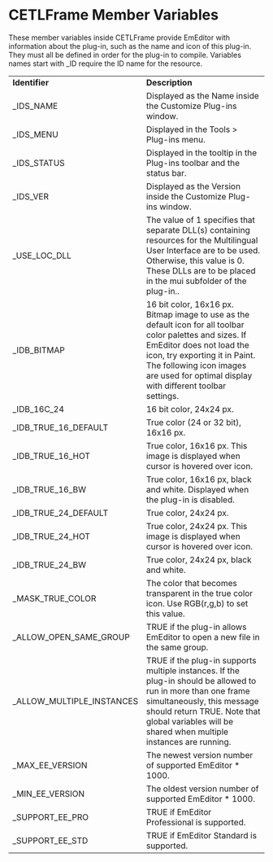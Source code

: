 # CETLFrame Member Variables

These member variables inside CETLFrame provide EmEditor with information about the plug-in, such as the name and icon of this plug-in. They must all be defined in order for the plug-in to compile. Variables names start with \_ID require the ID name for the resource.

|     |     |
| --- | --- |
| **Identifier** | **Description** |
| \_IDS\_NAME | Displayed as the Name inside the Customize Plug-ins window. |
| \_IDS\_MENU | Displayed in the Tools > Plug-ins menu. |
| \_IDS\_STATUS | Displayed in the tooltip in the Plug-ins toolbar and the status bar. |
| \_IDS\_VER | Displayed as the Version inside the Customize Plug-ins window. |
| \_USE\_LOC\_DLL | The value of 1 specifies that separate DLL(s) containing resources for the Multilingual User Interface are to be used. Otherwise, this value is 0. These DLLs are to be placed in the mui subfolder of the plug-in.. |
| \_IDB\_BITMAP | 16 bit color, 16x16 px. Bitmap image to use as the default icon for all toolbar color palettes and sizes. If EmEditor does not load the icon, try exporting it in Paint. The following icon images are used for optimal display with different toolbar settings. |
| \_IDB\_16C\_24 | 16 bit color, 24x24 px. |
| \_IDB\_TRUE\_16\_DEFAULT | True color (24 or 32 bit), 16x16 px. |
| \_IDB\_TRUE\_16\_HOT | True color, 16x16 px. This image is displayed when cursor is hovered over icon. |
| \_IDB\_TRUE\_16\_BW | True color, 16x16 px, black and white. Displayed when the plug-in is disabled. |
| \_IDB\_TRUE\_24\_DEFAULT | True color, 24x24 px. |
| \_IDB\_TRUE\_24\_HOT | True color, 24x24 px. This image is displayed when cursor is hovered over icon. |
| \_IDB\_TRUE\_24\_BW | True color, 24x24 px, black and white. |
| \_MASK\_TRUE\_COLOR | The color that becomes transparent in the true color icon. Use RGB(r,g,b) to set this value. |
| \_ALLOW\_OPEN\_SAME\_GROUP | TRUE if the plug-in allows EmEditor to open a new file in the same group. |
| \_ALLOW\_MULTIPLE\_INSTANCES | TRUE if the plug-in supports multiple instances. If the plug-in should be allowed to run in more than one frame simultaneously, this message should return TRUE. Note that global variables will be shared when multiple instances are running. |
| \_MAX\_EE\_VERSION | The newest version number of supported EmEditor \* 1000. |
| \_MIN\_EE\_VERSION | The oldest version number of supported EmEditor \* 1000. |
| \_SUPPORT\_EE\_PRO | TRUE if EmEditor Professional is supported. |
| \_SUPPORT\_EE\_STD | TRUE if EmEditor Standard is supported. |

